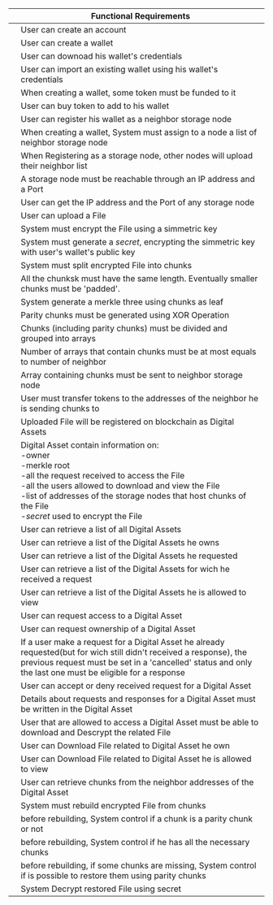 |     | Functional Requirements|
|:---:|----        |
| |User can create an account|
| |User can create a wallet|
| |User can downoad his wallet's credentials|
| |User can import an existing wallet using his wallet's credentials|
| |When creating a wallet, some token must be funded to it|
| |User can buy token to add to his wallet|
| |User can register his wallet as a neighbor storage node|
| |When creating a wallet, System must assign to a node a list of neighbor storage node |
| |When Registering as a storage node, other nodes will upload their neighbor list |
| |A storage node must be reachable through an IP address and a Port|
| |User can get the IP address and the Port of any storage node|
| |User can upload a File|
| |System must encrypt the File using a simmetric key|
| |System must generate a _secret_, encrypting the simmetric key with user's wallet's public key|
| |System must split encrypted File into chunks|
| |All the chunksk must have the same length. Eventually smaller chunks must be 'padded'.|
| |System generate a merkle three using chunks as leaf|
| |Parity chunks must be generated using XOR Operation|
| |Chunks (including parity chunks) must be divided and grouped into arrays|
| |Number of arrays that contain chunks must be at most equals to number of neighbor|
| |Array containing chunks must be sent to neighbor storage node|
| |User must transfer tokens to the addresses of the neighbor he is sending chunks to| 
| |Uploaded File will be registered on blockchain as Digital Assets|
| |Digital Asset contain information on: <br> -owner <br>-merkle root <br>-all the request received to access the File <br>-all the users allowed to download and view the File <br>-list of addresses of the storage nodes that host chunks of the File<br>-_secret_ used to encrypt the File|
| |User can retrieve a list of all Digital Assets|
| |User can retrieve a list of the Digital Assets he owns|
| |User can retrieve a list of the Digital Assets he requested|
| |User can retrieve a list of the Digital Assets for wich he received a request|
| |User can retrieve a list of the Digital Assets he is allowed to view|
| |User can request access to a Digital Asset|
| |User can request ownership of a Digital Asset|
| |If a user make a request for a Digital Asset he already requested(but for wich still didn't received a response), the previous request must be set in a 'cancelled' status and only the last one must be eligible for a response|
| |User can accept or deny received request for a Digital Asset|
| |Details about requests and responses for a Digital Asset must be written in the Digital Asset|
| |User that are allowed to access a Digital Asset must be able to download and Descrypt the related File|
| |User can Download File related to Digital Asset he own|
| |User can Download File related to Digital Asset he is allowed to view|
| |User can retrieve chunks from the neighbor addresses of the Digital Asset|
| |System must rebuild encrypted File from chunks|
| |before rebuilding, System control if a chunk is a parity chunk or not|
| |before rebuilding, System control if he has all the necessary chunks|
| |before rebuilding, if some chunks are missing, System control if is possible to restore them using parity chunks|
| |System Decrypt restored File using secret|
